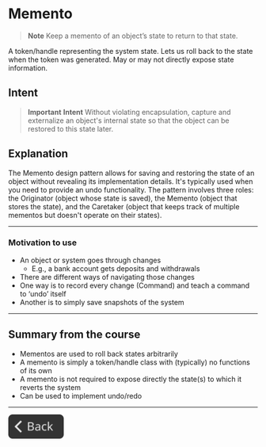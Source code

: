# Memento

> **Note**
> Keep a memento of an object’s state to return to that state.

 A token/handle representing the system state. Lets us roll back to the state when the token was generated. May or may not directly expose state information.

## Intent

> **Important**
> **Intent**
> Without violating encapsulation, capture and externalize an object's internal state so that the object can be restored to this state later.

## Explanation

The Memento design pattern allows for saving and restoring the state of an object without revealing its implementation details. It's typically used when you need to provide an undo functionality. The pattern involves three roles: the Originator (object whose state is saved), the Memento (object that stores the state), and the Caretaker (object that keeps track of multiple mementos but doesn't operate on their states).

---

### Motivation to use

- An object or system goes through changes
  - E.g., a bank account gets deposits and withdrawals
- There are different ways of navigating those changes
- One way is to record every change (Command) and teach a command to ‘undo’ itself
- Another is to simply save snapshots of the system

---

## Summary from the course

- Mementos are used to roll back states arbitrarily
- A memento is simply a token/handle class with (typically) no functions of its own
- A memento is not required to expose directly the state(s) to which it reverts the system
- Can be used to implement undo/redo

---

<!--Back Button-->
[<img src="../img/back.svg" style="width:8em;">](README.md)

